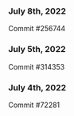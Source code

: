 ### July 8th, 2022

Commit #256744

### July 5th, 2022

Commit #314353


### July 4th, 2022

Commit #72281
